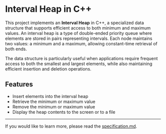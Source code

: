 # Interval Heap in C++

This project implements an **Interval Heap** in C++, a specialized data structure that supports efficient access to both minimum and maximum values. An interval heap is a type of double-ended priority queue where elements are stored in pairs representing intervals. Each node maintains two values: a minimum and a maximum, allowing constant-time retrieval of both ends.

The data structure is particularly useful when applications require frequent access to both the smallest and largest elements, while also maintaining efficient insertion and deletion operations.

## Features

- Insert elements into the interval heap
- Retrieve the minimum or maximum value
- Remove the minimum or maximum value
- Display the heap contents to the screen or to a file

---

If you would like to learn more, please read the [specification.md](specification.md).